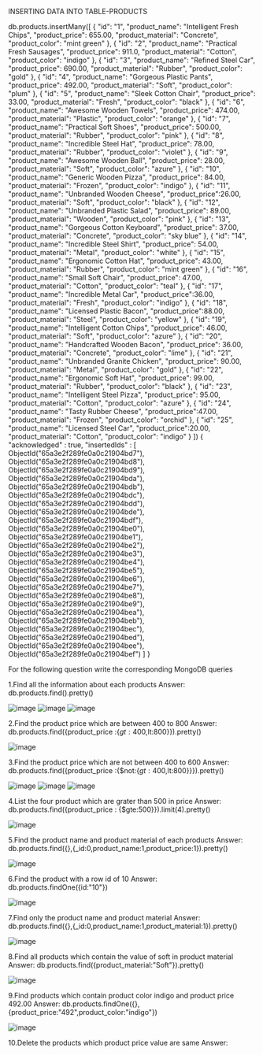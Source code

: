 INSERTING DATA INTO TABLE-PRODUCTS

db.products.insertMany([
         {
             "id": "1",
             "product_name": "Intelligent Fresh Chips",
             "product_price": 655.00,
             "product_material": "Concrete",
             "product_color": "mint green"
         },
         {
             "id": "2",
             "product_name": "Practical Fresh Sausages",
             "product_price": 911.0,
             "product_material": "Cotton",
             "product_color": "indigo"
         },
         {
             "id": "3",
             "product_name": "Refined Steel Car",
             "product_price": 690.00,
             "product_material": "Rubber",
             "product_color": "gold"
         },
         {
             "id": "4",
             "product_name": "Gorgeous Plastic Pants",
             "product_price": 492.00,
             "product_material": "Soft",
             "product_color": "plum"
         },
         {
             "id": "5",
             "product_name": "Sleek Cotton Chair",
             "product_price": 33.00,
             "product_material": "Fresh",
             "product_color": "black"
         },
         {
             "id": "6",
             "product_name": "Awesome Wooden Towels",
             "product_price": 474.00,
             "product_material": "Plastic",
             "product_color": "orange"
         },
         {
             "id": "7",
             "product_name": "Practical Soft Shoes",
             "product_price": 500.00,
             "product_material": "Rubber",
             "product_color": "pink"
         },
         {
             "id": "8",
             "product_name": "Incredible Steel Hat",
             "product_price": 78.00,
             "product_material": "Rubber",
             "product_color": "violet"
         },
         {
             "id": "9",
             "product_name": "Awesome Wooden Ball",
             "product_price": 28.00,
             "product_material": "Soft",
             "product_color": "azure"
         },
         {
             "id": "10",
             "product_name": "Generic Wooden Pizza",
             "product_price": 84.00,
             "product_material": "Frozen",
             "product_color": "indigo"
         },
         {
             "id": "11",
             "product_name": "Unbranded Wooden Cheese",
             "product_price":26.00,
             "product_material": "Soft",
             "product_color": "black"
         },
         {
             "id": "12",
             "product_name": "Unbranded Plastic Salad",
             "product_price": 89.00,
             "product_material": "Wooden",
             "product_color": "pink"
         },
         {
             "id": "13",
             "product_name": "Gorgeous Cotton Keyboard",
             "product_price": 37.00,
             "product_material": "Concrete",
             "product_color": "sky blue"
         },
         {
             "id": "14",
             "product_name": "Incredible Steel Shirt",
             "product_price": 54.00,
             "product_material": "Metal",
             "product_color": "white"
         },
         {
             "id": "15",
             "product_name": "Ergonomic Cotton Hat",
             "product_price": 43.00,
             "product_material": "Rubber",
             "product_color": "mint green"
         },
         {
             "id": "16",
             "product_name": "Small Soft Chair",
             "product_price": 47.00,
             "product_material": "Cotton",
             "product_color": "teal"
         },
         {
             "id": "17",
             "product_name": "Incredible Metal Car",
             "product_price":36.00,
             "product_material": "Fresh",
             "product_color": "indigo"
         },
         {
             "id": "18",
             "product_name": "Licensed Plastic Bacon",
             "product_price":88.00,
             "product_material": "Steel",
             "product_color": "yellow"
         },
         {
             "id": "19",
             "product_name": "Intelligent Cotton Chips",
             "product_price": 46.00,
             "product_material": "Soft",
             "product_color": "azure"
         },
         {
             "id": "20",
             "product_name": "Handcrafted Wooden Bacon",
             "product_price": 36.00,
             "product_material": "Concrete",
             "product_color": "lime"
         },
         {
             "id": "21",
             "product_name": "Unbranded Granite Chicken",
             "product_price": 90.00,
             "product_material": "Metal",
             "product_color": "gold"
         },
         {
             "id": "22",
             "product_name": "Ergonomic Soft Hat",
             "product_price": 99.00,
             "product_material": "Rubber",
             "product_color": "black"
         },
         {
             "id": "23",
             "product_name": "Intelligent Steel Pizza",
             "product_price": 95.00,
             "product_material": "Cotton",
             "product_color": "azure"
         },
         {
             "id": "24",
             "product_name": "Tasty Rubber Cheese",
             "product_price":47.00,
             "product_material": "Frozen",
             "product_color": "orchid"
         },
         {
             "id": "25",
             "product_name": "Licensed Steel Car",
             "product_price":20.00,
             "product_material": "Cotton",
             "product_color": "indigo"
         }
     ])
    {
            "acknowledged" : true,
            "insertedIds" : [
                    ObjectId("65a3e2f289fe0a0c21904bd7"),
                    ObjectId("65a3e2f289fe0a0c21904bd8"),
                    ObjectId("65a3e2f289fe0a0c21904bd9"),
                    ObjectId("65a3e2f289fe0a0c21904bda"),
                    ObjectId("65a3e2f289fe0a0c21904bdb"),
                    ObjectId("65a3e2f289fe0a0c21904bdc"),
                    ObjectId("65a3e2f289fe0a0c21904bdd"),
                    ObjectId("65a3e2f289fe0a0c21904bde"),
                    ObjectId("65a3e2f289fe0a0c21904bdf"),
                    ObjectId("65a3e2f289fe0a0c21904be0"),
                    ObjectId("65a3e2f289fe0a0c21904be1"),
                    ObjectId("65a3e2f289fe0a0c21904be2"),
                    ObjectId("65a3e2f289fe0a0c21904be3"),
                    ObjectId("65a3e2f289fe0a0c21904be4"),
                    ObjectId("65a3e2f289fe0a0c21904be5"),
                    ObjectId("65a3e2f289fe0a0c21904be6"),
                    ObjectId("65a3e2f289fe0a0c21904be7"),
                    ObjectId("65a3e2f289fe0a0c21904be8"),
                    ObjectId("65a3e2f289fe0a0c21904be9"),
                    ObjectId("65a3e2f289fe0a0c21904bea"),
                    ObjectId("65a3e2f289fe0a0c21904beb"),
                    ObjectId("65a3e2f289fe0a0c21904bec"),
                    ObjectId("65a3e2f289fe0a0c21904bed"),
                    ObjectId("65a3e2f289fe0a0c21904bee"),
                    ObjectId("65a3e2f289fe0a0c21904bef")
            ]
    }


For the following question write the corresponding MongoDB queries

1.Find all the information about each products
Answer: db.products.find().pretty()

![image](https://github.com/NamagiriLakshmiMVL/Mongo-Find/assets/144921147/aa2a3659-b8f5-422b-80ea-dca0084eb3a3)
![image](https://github.com/NamagiriLakshmiMVL/Mongo-Find/assets/144921147/9d909479-5b54-4e54-ba4c-a132c596bcfa)
![image](https://github.com/NamagiriLakshmiMVL/Mongo-Find/assets/144921147/10d055ee-5008-4ca9-9092-8f093f2a8d41)

2.Find the product price which are between 400 to 800
Answer: db.products.find({product_price :{$gt:400,$lt:800}}).pretty()

![image](https://github.com/NamagiriLakshmiMVL/Mongo-Find/assets/144921147/c05ecfd0-b15f-4223-931c-8f6d65a2c002)

3.Find the product price which are not between 400 to 600
Answer: db.products.find({product_price :{$not:{$gt:400,$lt:800}}}).pretty()

![image](https://github.com/NamagiriLakshmiMVL/Mongo-Find/assets/144921147/88676f71-a2dd-4311-8c32-56afe6900a94)
![image](https://github.com/NamagiriLakshmiMVL/Mongo-Find/assets/144921147/1c0b4559-67a1-4855-896e-9cbb8cc6601e)
![image](https://github.com/NamagiriLakshmiMVL/Mongo-Find/assets/144921147/e688f82f-7cb5-4ead-a32f-5a0ea04d9aa3)

4.List the four product which are grater than 500 in price 
Answer: db.products.find({product_price : {$gte:500}}).limit(4).pretty()

![image](https://github.com/NamagiriLakshmiMVL/Mongo-Find/assets/144921147/657e57a6-409f-44db-92a6-10887306fbfb)

5.Find the product name and product material of each products
Answer:  db.products.find({},{_id:0,product_name:1,product_price:1}).pretty()

![image](https://github.com/NamagiriLakshmiMVL/Mongo-Find/assets/144921147/3455fd4d-19c4-4557-91a3-090e26732d12)

6.Find the product with a row id of 10
Answer: db.products.findOne({id:"10"})

![image](https://github.com/NamagiriLakshmiMVL/Mongo-Find/assets/144921147/ef815f83-1235-4231-b137-6dd1be2e6e55)

7.Find only the product name and product material
Answer: db.products.find({},{_id:0,product_name:1,product_material:1}).pretty()

![image](https://github.com/NamagiriLakshmiMVL/Mongo-Find/assets/144921147/e941a7ac-b114-483b-8db6-aa72e1fcc327)

8.Find all products which contain the value of soft in product material 
Answer:  db.products.find({product_material:"Soft"}).pretty()

![image](https://github.com/NamagiriLakshmiMVL/Mongo-Find/assets/144921147/d66d8f45-564d-409b-b2ba-a67b1aec7981)

9.Find products which contain product color indigo  and product price 492.00
Answer: db.products.findOne({},{product_price:"492",product_color:"indigo"})

![image](https://github.com/NamagiriLakshmiMVL/Mongo-Find/assets/144921147/6cada699-e775-4e72-9762-40f81f86d3bd)

10.Delete the products which product price value are same
Answer: 







